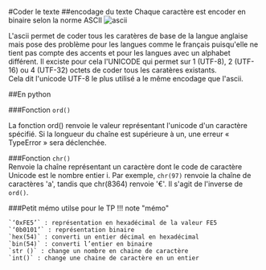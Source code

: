 #Coder le texte
##encodage du texte
Chaque caractère est encoder en binaire selon la norme ASCII
![ascii](https://pixees.fr/informatiquelycee/n_site/img/ASCII.svg)

L'ascii permet de coder tous les caratères de base de la langue anglaise mais pose des problème pour les langues comme le français puisqu'elle ne tient pas compte des accents et pour les langues avec un alphabet différent.
Il exciste pour cela l'UNICODE qui permet sur 1 (UTF-8), 2 (UTF-16) ou 4 (UTF-32) octets de coder tous les caratères existants.  
Cela dit l'unicode UTF-8 le plus utilisé a le même encodage que l'ascii.

##En python

###Fonction `ord()`  

La fonction ord() renvoie le valeur représentant l'unicode d'un caractère spécifié. Si la longueur du chaîne est supérieure à un, une erreur « TypeError » sera déclenchée.

###Fonction `chr()`  
Renvoie la chaîne représentant un caractère dont le code de caractère Unicode est le nombre entier i. Par exemple, `chr(97)` renvoie la chaîne de caractères 'a', tandis que chr(8364) renvoie '€'. Il s'agit de l'inverse de `ord()`.


###Petit mémo utilse pour le TP
!!! note "mémo"
	
	`‘0xFE5’` : représentation en hexadécimal de la valeur FE5  
	`‘0b0101’` : représentation binaire  
	`hex(54)` : converti un entier décimal en hexadécimal  
	`bin(54)` : converti l’entier en binaire  
	`str ()` : change un nombre en chaine de caractère  
	`int()` : change une chaine de caractère en un entier  